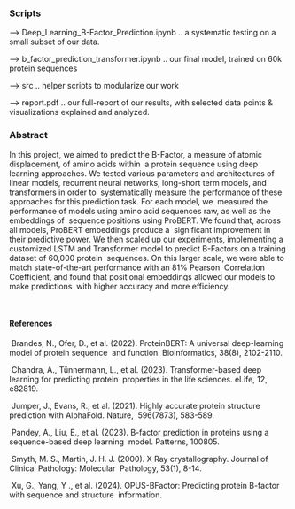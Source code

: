 <h3>Scripts</h3>

--> Deep_Learning_B-Factor_Prediction.ipynb .. a systematic testing on a small subset of our data. 

--> b_factor_prediction_transformer.ipynb .. our final model, trained on 60k protein sequences

--> src .. helper scripts to modularize our work 

--> report.pdf .. our full-report of our results, with selected data points & visualizations explained and analyzed.


<h3>Abstract</h3>

In this project, we aimed to predict the B-Factor, a measure of atomic displacement, of amino acids within‬
‭ a protein sequence using deep learning approaches. We tested various parameters and architectures of‬
‭ linear models, recurrent neural networks, long-short term models, and transformers in order to‬
‭ systematically measure the performance of these approaches for this prediction task. For each model, we‬
‭ measured the performance of models using amino acid sequences raw, as well as the embeddings of‬
‭ sequence positions using ProBERT. We found that, across all models, ProBERT embeddings produce a‬
‭ significant improvement in their predictive power. We then scaled up our experiments, implementing a‬
‭ customized LSTM and Transformer model to predict B-Factors on a training dataset of 60,000 protein‬
‭ sequences. On this larger scale, we were able to match state-of-the-art performance with an 81% Pearson‬
‭ Correlation Coefficient, and found that positional embeddings allowed our models to make predictions‬
‭ with higher accuracy and more efficiency.

‭ <h4>References‬</h4>
‭ Brandes, N., Ofer, D., et al. (2022). ProteinBERT: A universal deep-learning model of protein sequence‬
‭ and function. Bioinformatics, 38(8), 2102-2110.‬

‭ Chandra, A., Tünnermann, L., et al. (2023). Transformer-based deep learning for predicting protein‬
‭ properties in the life sciences. eLife, 12, e82819.‬

‭ Jumper, J., Evans, R., et al. (2021). Highly accurate protein structure prediction with AlphaFold. Nature,‬
‭ 596(7873), 583-589.‬

‭ Pandey, A., Liu, E., et al. (2023). B-factor prediction in proteins using a sequence-based deep learning‬
‭ model. Patterns, 100805.‬

‭ Smyth, M. S., Martin, J. H. J. (2000). X Ray crystallography. Journal of Clinical Pathology: Molecular‬
‭ Pathology, 53(1), 8-14.‬

‭ Xu, G., Yang, Y ., et al. (2024). OPUS-BFactor: Predicting protein B-factor with sequence and structure‬
‭ information.‬



‭
